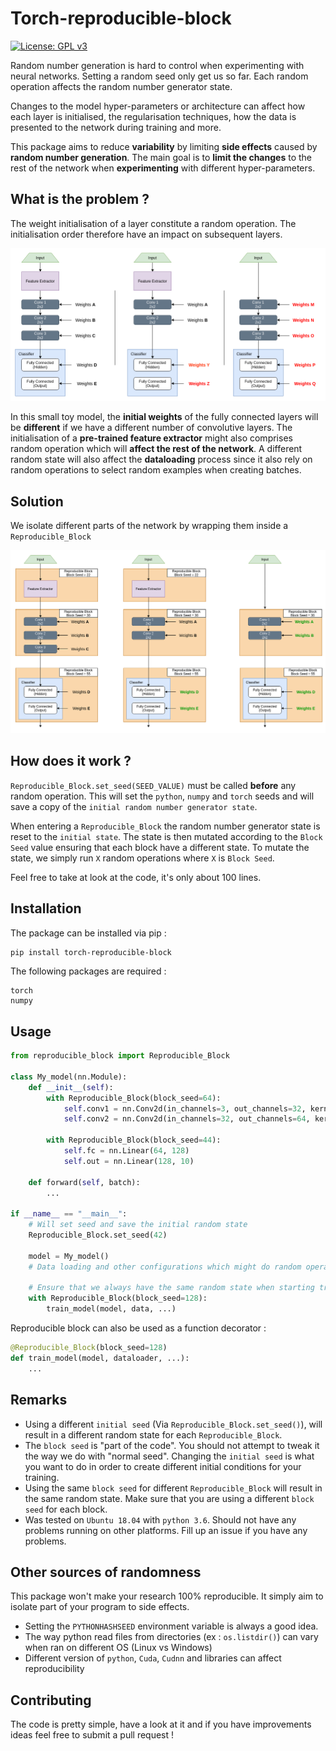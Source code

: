 # Torch-reproducible-block
[![License: GPL v3](https://img.shields.io/badge/License-GPLv3-blue.svg)](https://www.gnu.org/licenses/gpl-3.0)

Random number generation is hard to control when experimenting with neural networks. Setting a random seed only get us so far. Each random operation affects the random number generator state. 

Changes to the model hyper-parameters or architecture can affect how each layer is initialised, the regularisation techniques, how the data is presented to the network during training and more.

This package aims to reduce **variability** by limiting **side effects** caused by **random number generation**. The main goal is to **limit the changes** to the rest of the network when **experimenting** with different hyper-parameters.

## What is the problem ?
The weight initialisation of a layer constitute a random operation. The initialisation order therefore have an impact on subsequent layers.

![Problem Definition](https://github.com/J3rome/torch-reproducible-block/raw/master/img/problem.png)


In this small toy model, the **initial weights** of the fully connected layers will be **different** if we have a different number of convolutive layers. The initialisation of a **pre-trained feature extractor** might also comprises random operation which will **affect the rest of the network**. A different random state will also affect the **dataloading** process since it also rely on random operations to select random examples when creating batches.


## Solution
We isolate different parts of the network by wrapping them inside a `Reproducible_Block` 

![Reproducible Block Solution](https://github.com/J3rome/torch-reproducible-block/raw/master/img/solution.png)


## How does it work ?

`Reproducible_Block.set_seed(SEED_VALUE)` must be called **before** any random operation. This will set the `python`, `numpy` and `torch` seeds and will save a copy of the `initial random number generator state`.


When entering a `Reproducible_Block` the random number generator state is reset to the `initial state`. The state is then mutated according to the `Block Seed` value ensuring that each block have a different state. To mutate the state, we simply run `X` random operations where `X` is `Block Seed`. 


Feel free to take at look at the code, it's only about 100 lines.

## Installation
The package can be installed via pip :

```bash
pip install torch-reproducible-block
```

The following packages are required :

```
torch
numpy
```



## Usage
```python
from reproducible_block import Reproducible_Block

class My_model(nn.Module):
    def __init__(self):
        with Reproducible_Block(block_seed=64):
            self.conv1 = nn.Conv2d(in_channels=3, out_channels=32, kernel_size=[2,2])
            self.conv2 = nn.Conv2d(in_channels=32, out_channels=64, kernel_size=[2,2])

        with Reproducible_Block(block_seed=44):
            self.fc = nn.Linear(64, 128)
            self.out = nn.Linear(128, 10)
            
    def forward(self, batch):
        ...
    
if __name__ == "__main__":
    # Will set seed and save the initial random state
    Reproducible_Block.set_seed(42)
    
    model = My_model()
    # Data loading and other configurations which might do random operations....
    
    # Ensure that we always have the same random state when starting training
    with Reproducible_Block(block_seed=128):
        train_model(model, data, ...)
```


Reproducible block can also be used as a function decorator  :
```python
@Reproducible_Block(block_seed=128)
def train_model(model, dataloader, ...):
    ...
```


## Remarks
- Using a different `initial seed` (Via `Reproducible_Block.set_seed()`), will result in a different random state for each `Reproducible_Block`.
- The `block seed` is "part of the code". You should not attempt to tweak it the way we do with "normal seed". Changing the `initial seed` is what you want to do in order to create different initial conditions for your training.
- Using the same `block seed` for different `Reproducible_Block` will result in the same random state. 
  Make sure that you are using a different `block seed` for each block.
- Was tested on `Ubuntu 18.04` with `python 3.6`. Should not have any problems running on other platforms. Fill up an issue if you have any problems.

## Other sources of randomness
This package won't make your research 100% reproducible. It simply aim to isolate part of your program to side effects.

- Setting the `PYTHONHASHSEED` environment variable is always a good idea.
- The way python read files from directories (ex : `os.listdir()`)  can vary when ran on different OS (Linux vs Windows)
- Different version of `python`, `Cuda`, `Cudnn` and libraries can affect reproducibility

## Contributing
The code is pretty simple, have a look at it and if you have improvements ideas feel free to submit a pull request !

